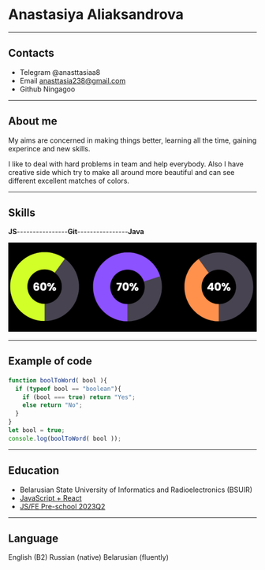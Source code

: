 # Anastasiya Aliaksandrova
-----------------------------------
## Contacts
* Telegram @anasttasiaa8
* Email anasttasia238@gmail.com
* Github Ningagoo
-----------------------------------
## About me
My aims are concerned in making things better, learning all the time, gaining experince and new skills.

I like to deal with hard problems in team and help everybody. Also I have creative side which try to make all around more beautiful and can see different excellent matches of colors.

--------------------------------

## Skills
**JS**----------------**Git**----------------**Java**

![diagram](diagram.png)

--------------------------------

## Example of code
```javascript
function boolToWord( bool ){
  if (typeof bool == "boolean"){
    if (bool === true) return "Yes";
    else return "No";
  }
}
let bool = true;
console.log(boolToWord( bool ));
```
--------------------------------

## Education
* Belarusian State University of Informatics and Radioelectronics (BSUIR)
* [JavaScript + React](https://www.udemy.com/course/javascript_full/) 
* [JS/FE Pre-school 2023Q2](https://rs.school/js-stage0/)

--------------------------------
## Language
English (B2)
Russian (native)
Belarusian (fluently)